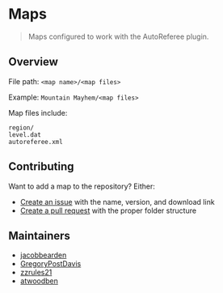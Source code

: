 # Maps
> Maps configured to work with the AutoReferee plugin.

## Overview
File path: `<map name>/<map files>`

Example: `Mountain Mayhem/<map files>`

Map files include:
```
region/
level.dat
autoreferee.xml
```

## Contributing
Want to add a map to the repository? Either:
- [Create an issue](https://github.com/AutoReferee/Maps/issues) with the name, version, and download link
- [Create a pull request](https://github.com/AutoReferee/Maps/pulls) with the proper folder structure

## Maintainers
- [jacobbearden](https://github.com/jacobbearden)
- [GregoryPostDavis](https://github.com/GregoryPostDavis)
- [zzrules21](https://github.com/zzrules21)
- [atwoodben](https://github.com/atwoodben)
